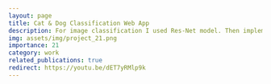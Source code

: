 ```yaml
---
layout: page
title: Cat & Dog Classification Web App
description: For image classification I used Res-Net model. Then implement this model on a Flask web application .
img: assets/img/project_21.png
importance: 21
category: work
related_publications: true
redirect: https://youtu.be/dET7yRMlp9k
---
```

